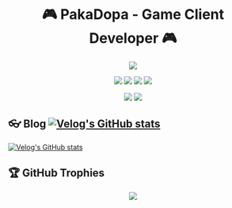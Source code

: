 <h1 align="center">🎮 PakaDopa - Game Client Developer 🎮</h1>
<p align="center">
  <img src="https://capsule-render.vercel.app/api?type=waving&color=FF6F91,FFC1CC&height=200&section=header&text=Welcome%20to%20PakaDopa's%20Profile&fontSize=30&fontColor=ffffff" />
</p>

<p align="center">
  <img src="https://img.shields.io/badge/C%23-239120?style=for-the-badge&logo=c-sharp&logoColor=white"/>
  <img src="https://img.shields.io/badge/C++-00599C?style=for-the-badge&logo=c%2B%2B&logoColor=white"/>
  <img src="https://img.shields.io/badge/Unity-000000?style=for-the-badge&logo=unity&logoColor=white"/>
  <img src="https://img.shields.io/badge/Unreal-0E1128?style=for-the-badge&logo=unrealengine&logoColor=white"/>
</p>

<p align="center">
  <img src="https://github-readme-stats.vercel.app/api?username=PakaDopa&show_icons=true&theme=tokyonight&count_private=true" />
  <img src="https://github-readme-stats.vercel.app/api/top-langs/?username=PakaDopa&layout=compact&theme=tokyonight" />
</p>

## 👓 Blog [![Velog's GitHub stats](https://velog-readme-stats.vercel.app/api/badge?name=pakadopa)](https://velog.io/@pakadopa/posts)

[![Velog's GitHub stats](https://velog-readme-stats.vercel.app/api?name=pakadopa)](https://github.com/eungyeole/velog-readme-stats)


## 🏆 GitHub Trophies

<p align="center">
  <img src="https://github-profile-trophy.vercel.app/?username=PakaDopa&theme=darkhub&margin-w=15&no-frame=true" />
</p>
